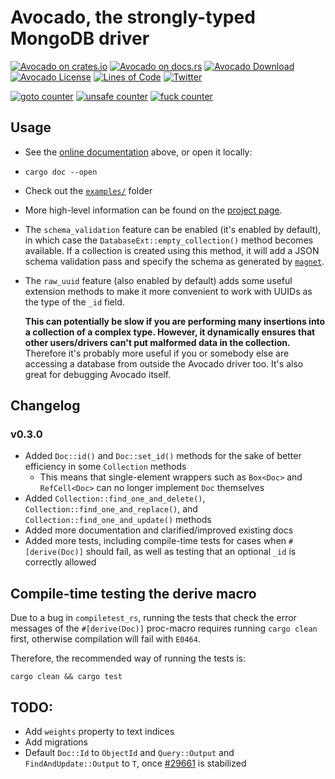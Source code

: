# Avocado, the strongly-typed MongoDB driver

[![Avocado on crates.io](https://img.shields.io/crates/v/avocado.svg)](https://crates.io/crates/avocado)
[![Avocado on docs.rs](https://docs.rs/avocado/badge.svg)](https://docs.rs/avocado)
[![Avocado Download](https://img.shields.io/crates/d/avocado.svg)](https://crates.io/crates/avocado)
[![Avocado License](https://img.shields.io/badge/license-MIT-blue.svg)](https://github.com/H2CO3/avocado/blob/master/LICENSE.txt)
[![Lines of Code](https://tokei.rs/b1/github/H2CO3/avocado)](https://github.com/Aaronepower/tokei)
[![Twitter](https://img.shields.io/badge/twitter-@H2CO3_iOS-blue.svg?style=flat&colorB=64A5DE&label=Twitter)](http://twitter.com/H2CO3_iOS)

[![goto counter](https://img.shields.io/github/search/H2CO3/avocado/goto.svg)](https://github.com/H2CO3/avocado/search?q=goto)
[![unsafe counter](https://img.shields.io/github/search/H2CO3/avocado/unsafe.svg)](https://github.com/H2CO3/avocado/search?q=unsafe)
[![fuck counter](https://img.shields.io/github/search/H2CO3/avocado/fuck.svg)](https://github.com/H2CO3/avocado/search?q=fuck)

## Usage

* See the [online documentation](https://docs.rs/avocado) above, or open it locally:
* `cargo doc --open`
* Check out the [`examples/`](https://github.com/H2CO3/avocado/blob/master/examples/) folder
* More high-level information can be found on the [project page](https://h2co3.github.io/avocado/).
* The `schema_validation` feature can be enabled (it's enabled by default), in which case the `DatabaseExt::empty_collection()` method becomes available. If a collection is created using this method, it will add a JSON schema validation pass and specify the schema as generated by [`magnet`](https://github.com/H2CO3/magnet).
* The `raw_uuid` feature (also enabled by default) adds some useful extension methods to make it more convenient to work with UUIDs as the type of the `_id` field.

    **This can potentially be slow if you are performing many insertions into a collection of a complex type. However, it dynamically ensures that other users/drivers can't put malformed data in the collection.** Therefore it's probably more useful if you or somebody else are accessing a database from outside the Avocado driver too. It's also great for debugging Avocado itself.

## Changelog

### v0.3.0
* Added `Doc::id()` and `Doc::set_id()` methods for the sake of better efficiency in some `Collection` methods
    * This means that single-element wrappers such as `Box<Doc>` and `RefCell<Doc>` can no longer implement `Doc` themselves
* Added `Collection::find_one_and_delete()`,  `Collection::find_one_and_replace()`, and `Collection::find_one_and_update()` methods
* Added more documentation and clarified/improved existing docs
* Added more tests, including compile-time tests for cases when `#[derive(Doc)]` should fail, as well as testing that an optional `_id` is correctly allowed

## Compile-time testing the derive macro

Due to a bug in `compiletest_rs`, running the tests that check the error
messages of the `#[derive(Doc)]` proc-macro requires running `cargo clean`
first, otherwise compilation will fail with `E0464`.

Therefore, the recommended way of running the tests is:

    cargo clean && cargo test

## TODO:

* Add `weights` property to text indices
* Add migrations
* Default `Doc::Id` to `ObjectId` and `Query::Output` and `FindAndUpdate::Output` to `T`, once [#29661](https://github.com/rust-lang/rust/issues/29661) is stabilized
